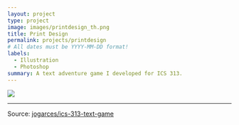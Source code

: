 ```yaml
---
layout: project
type: project
image: images/printdesign_th.png
title: Print Design
permalink: projects/printdesign
# All dates must be YYYY-MM-DD format!
labels:
  - Illustration
  - Photoshop
summary: A text adventure game I developed for ICS 313.
---
```


<img class="ui image" src="{{ site.baseurl }}/images/cotton-header.png">



<hr>

Source: <a href="https://github.com/jogarces/ics-313-text-game"><i class="large github icon "></i>jogarces/ics-313-text-game</a>

